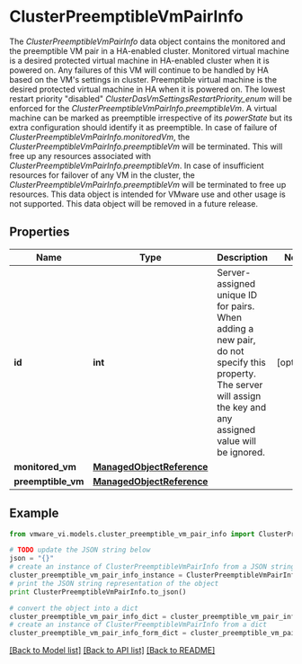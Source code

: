 # ClusterPreemptibleVmPairInfo

The *ClusterPreemptibleVmPairInfo* data object contains the monitored and the preemptible VM pair in a HA-enabled cluster.  Monitored virtual machine is a desired protected virtual machine in HA-enabled cluster when it is powered on. Any failures of this VM will continue to be handled by HA based on the VM's settings in cluster.  Preemptible virtual machine is the desired protected virtual machine in HA when it is powered on. The lowest restart priority \"disabled\" *ClusterDasVmSettingsRestartPriority_enum* will be enforced for the *ClusterPreemptibleVmPairInfo.preemptibleVm*. A virtual machine can be marked as preemptible irrespective of its *powerState* but its extra configuration should identify it as preemptible.  In case of failure of *ClusterPreemptibleVmPairInfo.monitoredVm*, the *ClusterPreemptibleVmPairInfo.preemptibleVm* will be terminated. This will free up any resources associated with *ClusterPreemptibleVmPairInfo.preemptibleVm*.  In case of insufficient resources for failover of any VM in the cluster, the *ClusterPreemptibleVmPairInfo.preemptibleVm* will be terminated to free up resources.  This data object is intended for VMware use and other usage is not supported. This data object will be removed in a future release. 

## Properties
Name | Type | Description | Notes
------------ | ------------- | ------------- | -------------
**id** | **int** | Server-assigned unique ID for pairs.  When adding a new pair, do not specify this property. The server will assign the key and any assigned value will be ignored.  | [optional] 
**monitored_vm** | [**ManagedObjectReference**](ManagedObjectReference.md) |  | 
**preemptible_vm** | [**ManagedObjectReference**](ManagedObjectReference.md) |  | 

## Example

```python
from vmware_vi.models.cluster_preemptible_vm_pair_info import ClusterPreemptibleVmPairInfo

# TODO update the JSON string below
json = "{}"
# create an instance of ClusterPreemptibleVmPairInfo from a JSON string
cluster_preemptible_vm_pair_info_instance = ClusterPreemptibleVmPairInfo.from_json(json)
# print the JSON string representation of the object
print ClusterPreemptibleVmPairInfo.to_json()

# convert the object into a dict
cluster_preemptible_vm_pair_info_dict = cluster_preemptible_vm_pair_info_instance.to_dict()
# create an instance of ClusterPreemptibleVmPairInfo from a dict
cluster_preemptible_vm_pair_info_form_dict = cluster_preemptible_vm_pair_info.from_dict(cluster_preemptible_vm_pair_info_dict)
```
[[Back to Model list]](../README.md#documentation-for-models) [[Back to API list]](../README.md#documentation-for-api-endpoints) [[Back to README]](../README.md)


